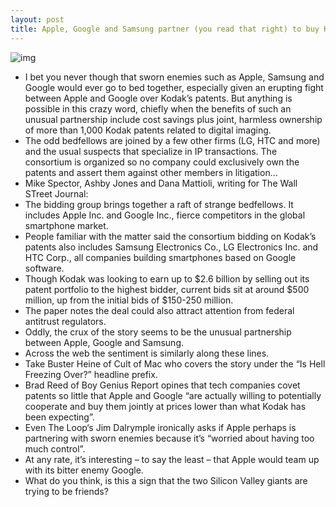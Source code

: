 ```yaml
---
layout: post
title: Apple, Google and Samsung partner (you read that right) to buy Kodak patents
---
```

![img](http://media.idownloadblog.com/wp-content/uploads/2012/01/kodak-logo.jpg)
* I bet you never though that sworn enemies such as Apple, Samsung and Google would ever go to bed together, especially given an erupting fight between Apple and Google over Kodak’s patents. But anything is possible in this crazy word, chiefly when the benefits of such an unusual partnership include cost savings plus joint, harmless ownership of more than 1,000 Kodak patents related to digital imaging.
* The odd bedfellows are joined by a few other firms (LG, HTC and more) and the usual suspects that specialize in IP transactions. The consortium is organized so no company could exclusively own the patents and assert them against other members in litigation…
* Mike Spector, Ashby Jones and Dana Mattioli, writing for The Wall STreet Journal:
* The bidding group brings together a raft of strange bedfellows. It includes Apple Inc. and Google Inc., fierce competitors in the global smartphone market.
* People familiar with the matter said the consortium bidding on Kodak’s patents also includes Samsung Electronics Co., LG Electronics Inc. and HTC Corp., all companies building smartphones based on Google software.
* Though Kodak was looking to earn up to $2.6 billion by selling out its patent portfolio to the highest bidder, current bids sit at around $500 million, up from the initial bids of $150-250 million.
* The paper notes the deal could also attract attention from federal antitrust regulators.
* Oddly, the crux of the story seems to be the unusual partnership between Apple, Google and Samsung.
* Across the web the sentiment is similarly along these lines.
* Take Buster Heine of Cult of Mac who covers the story under the “Is Hell Freezing Over?” headline prefix.
* Brad Reed of Boy Genius Report opines that tech companies covet patents so little that Apple and Google “are actually willing to potentially cooperate and buy them jointly at prices lower than what Kodak has been expecting”.
* Even The Loop‘s Jim Dalrymple ironically asks if Apple perhaps is partnering with sworn enemies because it’s “worried about having too much control”.
* At any rate, it’s interesting – to say the least – that Apple would team up with its bitter enemy Google.
* What do you think, is this a sign that the two Silicon Valley giants are trying to be friends?

